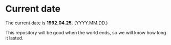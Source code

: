 # Current date

The current date is **1992.04.25.** (YYYY.MM.DD.)

This repository will be good when the world ends, so we will know how long it lasted.